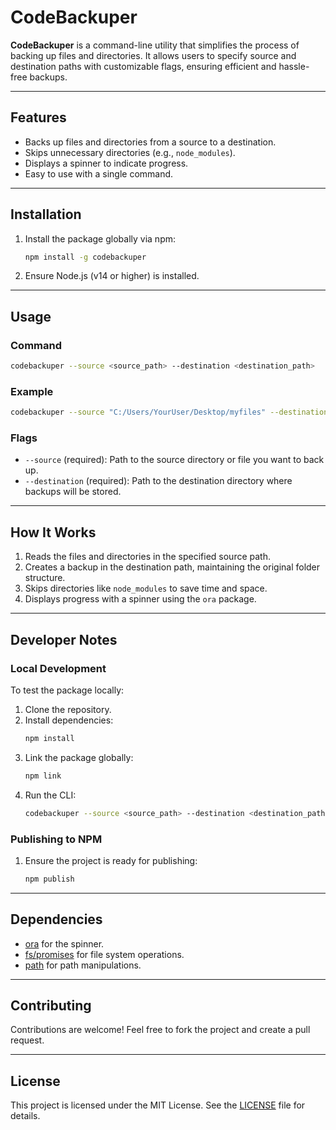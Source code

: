 

# CodeBackuper

**CodeBackuper** is a command-line utility that simplifies the process of backing up files and directories. It allows users to specify source and destination paths with customizable flags, ensuring efficient and hassle-free backups.

---

## Features
- Backs up files and directories from a source to a destination.
- Skips unnecessary directories (e.g., `node_modules`).
- Displays a spinner to indicate progress.
- Easy to use with a single command.

---

## Installation

1. Install the package globally via npm:
   ```bash
   npm install -g codebackuper
   ```

2. Ensure Node.js (v14 or higher) is installed.

---

## Usage

### Command
```bash
codebackuper --source <source_path> --destination <destination_path>
```

### Example
```bash
codebackuper --source "C:/Users/YourUser/Desktop/myfiles" --destination "D:/Backups/mybackup"
```

### Flags
- `--source` (required): Path to the source directory or file you want to back up.
- `--destination` (required): Path to the destination directory where backups will be stored.

---

## How It Works
1. Reads the files and directories in the specified source path.
2. Creates a backup in the destination path, maintaining the original folder structure.
3. Skips directories like `node_modules` to save time and space.
4. Displays progress with a spinner using the `ora` package.

---

## Developer Notes

### Local Development
To test the package locally:
1. Clone the repository.
2. Install dependencies:
   ```bash
   npm install
   ```
3. Link the package globally:
   ```bash
   npm link
   ```
4. Run the CLI:
   ```bash
   codebackuper --source <source_path> --destination <destination_path>
   ```

### Publishing to NPM
1. Ensure the project is ready for publishing:
   ```bash
   npm publish
   ```

---

## Dependencies
- [ora](https://www.npmjs.com/package/ora) for the spinner.
- [fs/promises](https://nodejs.org/api/fs.html#fs_promises_api) for file system operations.
- [path](https://nodejs.org/api/path.html) for path manipulations.

---

## Contributing
Contributions are welcome! Feel free to fork the project and create a pull request.

---

## License
This project is licensed under the MIT License. See the [LICENSE](./LICENSE) file for details.

